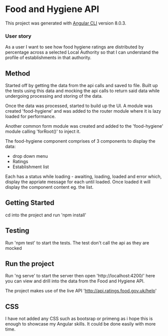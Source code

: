 # Food and Hygiene API

This project was generated with [Angular CLI](https://github.com/angular/angular-cli) version 8.0.3.

### User story

As a user I want to see how food hygiene ratings are distributed by percentage across a selected Local Authority so that I can understand the profile of establishments in that authority.

## Method
Started off by getting the data from the api calls and saved to file. Built up the tests using this data and mocking the api calls to return said data while undergoing processing and storing of the data.

Once the data was processed, started to build up the UI. A module was created 'food-hygiene' and was added to the router module where it is lazy loaded for performance.

Another common form module was created and added to the 'food-hygiene' module calling 'forRoot()' to inject it.

The food-hygiene component comprises of 3 components to display the data:
- drop down menu
- Ratings
- Establishment list

Each has a status while loading - awaiting, loading, loaded and error which, display the appriate message for each until loaded. Once loaded it will display the component content eg. the list.


## Getting Started

cd into the project and run 'npm install'

## Testing
Run 'npm test' to start the tests.
The test don't call the api as they are mocked

## Run the project
Run 'ng serve' to start the server then open 'http://localhost:4200/' here you can view and drill into the data from the Food and Hygiene API.

The project makes use of the live API 'http://api.ratings.food.gov.uk/help'

## CSS
I have not added any CSS such as bootsrap or primeng as i hope this is enough to showcase my Angular skills. It could be done easily with more time.

